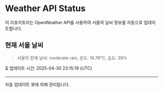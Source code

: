 
# Weather API Status

이 리포지토리는 OpenWeather API를 사용하여 서울의 날씨 정보를 자동으로 업데이트합니다.

## 현재 서울 날씨
> 서울의 현재 날씨: moderate rain, 온도: 16.76°C, 습도: 39%

⏳ 업데이트 시간: 2025-04-30 23:15:19 (UTC)

---
자동 업데이트 봇에 의해 관리됩니다.
